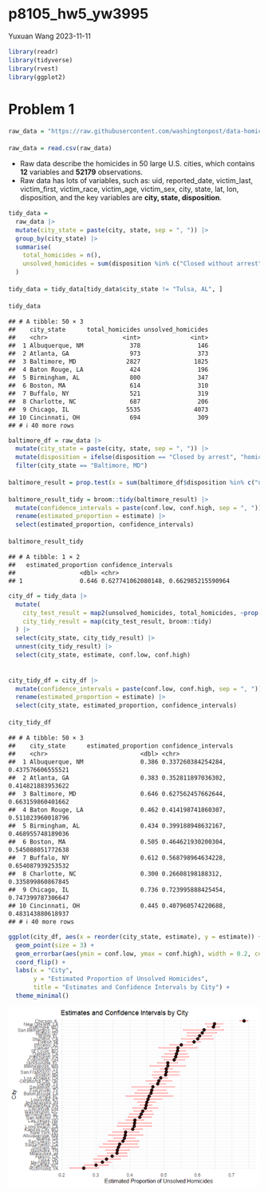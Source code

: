 p8105_hw5_yw3995
================
Yuxuan Wang
2023-11-11

``` r
library(readr)
library(tidyverse)
library(rvest)
library(ggplot2)
```

# Problem 1

``` r
raw_data = "https://raw.githubusercontent.com/washingtonpost/data-homicides/master/homicide-data.csv"

raw_data = read.csv(raw_data)
```

- Raw data describe the homicides in 50 large U.S. cities, which
  contains **12** variables and **52179** observations.
- Raw data has lots of variables, such as: uid, reported_date,
  victim_last, victim_first, victim_race, victim_age, victim_sex, city,
  state, lat, lon, disposition, and the key variables are **city, state,
  disposition**.

``` r
tidy_data =
  raw_data |> 
  mutate(city_state = paste(city, state, sep = ", ")) |> 
  group_by(city_state) |> 
  summarise(
    total_homicides = n(), 
    unsolved_homicides = sum(disposition %in% c("Closed without arrest", "Open/No arrest"))  
  )

tidy_data = tidy_data[tidy_data$city_state != "Tulsa, AL", ] 

tidy_data
```

    ## # A tibble: 50 × 3
    ##    city_state      total_homicides unsolved_homicides
    ##    <chr>                     <int>              <int>
    ##  1 Albuquerque, NM             378                146
    ##  2 Atlanta, GA                 973                373
    ##  3 Baltimore, MD              2827               1825
    ##  4 Baton Rouge, LA             424                196
    ##  5 Birmingham, AL              800                347
    ##  6 Boston, MA                  614                310
    ##  7 Buffalo, NY                 521                319
    ##  8 Charlotte, NC               687                206
    ##  9 Chicago, IL                5535               4073
    ## 10 Cincinnati, OH              694                309
    ## # ℹ 40 more rows

``` r
baltimore_df = raw_data |> 
  mutate(city_state = paste(city, state, sep = ", ")) |> 
  mutate(disposition = ifelse(disposition == "Closed by arrest", "homicides", "unsolved_homicides")) |> 
  filter(city_state == "Baltimore, MD")

baltimore_result = prop.test(x = sum(baltimore_df$disposition %in% c("unsolved_homicides")), n = nrow(baltimore_df), correct = FALSE)

baltimore_result_tidy = broom::tidy(baltimore_result) |> 
  mutate(confidence_intervals = paste(conf.low, conf.high, sep = ", ")) |> 
  rename(estimated_proportion = estimate) |> 
  select(estimated_proportion, confidence_intervals) 

baltimore_result_tidy
```

    ## # A tibble: 1 × 2
    ##   estimated_proportion confidence_intervals                
    ##                  <dbl> <chr>                               
    ## 1                0.646 0.627741062080148, 0.662985215590964

``` r
city_df = tidy_data |> 
  mutate(
    city_test_result = map2(unsolved_homicides, total_homicides, ~prop.test(x = .x, n = .y)),
    city_tidy_result = map(city_test_result, broom::tidy)
  ) |> 
  select(city_state, city_tidy_result) |> 
  unnest(city_tidy_result) |> 
  select(city_state, estimate, conf.low, conf.high) 


city_tidy_df = city_df |> 
  mutate(confidence_intervals = paste(conf.low, conf.high, sep = ", ")) |> 
  rename(estimated_proportion = estimate) |> 
  select(city_state, estimated_proportion, confidence_intervals)

city_tidy_df
```

    ## # A tibble: 50 × 3
    ##    city_state      estimated_proportion confidence_intervals                
    ##    <chr>                          <dbl> <chr>                               
    ##  1 Albuquerque, NM                0.386 0.337260384254284, 0.437576606555521
    ##  2 Atlanta, GA                    0.383 0.352811897036302, 0.414821883953622
    ##  3 Baltimore, MD                  0.646 0.627562457662644, 0.663159860401662
    ##  4 Baton Rouge, LA                0.462 0.414198741860307, 0.511023960018796
    ##  5 Birmingham, AL                 0.434 0.399188948632167, 0.468955748189036
    ##  6 Boston, MA                     0.505 0.464621930200304, 0.545088051772638
    ##  7 Buffalo, NY                    0.612 0.568798964634228, 0.654087939253532
    ##  8 Charlotte, NC                  0.300 0.26608198188312, 0.335899860867845 
    ##  9 Chicago, IL                    0.736 0.723995888425454, 0.747399787306647
    ## 10 Cincinnati, OH                 0.445 0.407960574220688, 0.483143880618937
    ## # ℹ 40 more rows

``` r
ggplot(city_df, aes(x = reorder(city_state, estimate), y = estimate)) +
  geom_point(size = 3) +
  geom_errorbar(aes(ymin = conf.low, ymax = conf.high), width = 0.2, color = "red") +
  coord_flip() +  
  labs(x = "City",
       y = "Estimated Proportion of Unsolved Homicides",
       title = "Estimates and Confidence Intervals by City") +
  theme_minimal()
```

![](p8105_hw5_yw3995_files/figure-gfm/unnamed-chunk-6-1.png)<!-- -->
